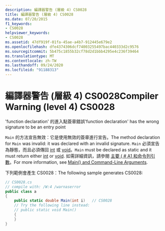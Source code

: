```yaml
---
description: 編譯器警告 (層級 4) CS0028
title: 編譯器警告 (層級 4) CS0028
ms.date: 07/20/2015
f1_keywords:
- CS0028
helpviewer_keywords:
- CS0028
ms.assetid: 47df919f-01fa-45ae-a4b7-912445e679e2
ms.openlocfilehash: dfe4374306dcf74003255497bac440333d2c9576
ms.sourcegitcommit: 5b475c1855b32cf78d2d1bbb4295e4c236f39464
ms.translationtype: MT
ms.contentlocale: zh-TW
ms.lasthandoff: 09/24/2020
ms.locfileid: "91188313"
---
```

# <a name="compiler-warning-level-4-cs0028"></a><span data-ttu-id="64792-103">編譯器警告 (層級 4) CS0028</span><span class="sxs-lookup"><span data-stu-id="64792-103">Compiler Warning (level 4) CS0028</span></span>

<span data-ttu-id="64792-104">'function declaration' 的進入點簽章錯誤</span><span class="sxs-lookup"><span data-stu-id="64792-104">'function declaration' has the wrong signature to be an entry point</span></span>  
  
 <span data-ttu-id="64792-105">`Main` 的方法宣告無效：它是使用無效的簽章進行宣告。</span><span class="sxs-lookup"><span data-stu-id="64792-105">The method declaration for `Main` was invalid: it was declared with an invalid signature.</span></span> <span data-ttu-id="64792-106">`Main` 必須宣告為靜態，而且必須傳回 [int](../language-reference/builtin-types/integral-numeric-types.md) 或 [void](../language-reference/builtin-types/void.md)。</span><span class="sxs-lookup"><span data-stu-id="64792-106">`Main` must be declared as static and it must return either [int](../language-reference/builtin-types/integral-numeric-types.md) or [void](../language-reference/builtin-types/void.md).</span></span> <span data-ttu-id="64792-107">如需詳細資訊，請參閱 [主要 ( # A1 和命令列引數](../programming-guide/main-and-command-args/index.md)。</span><span class="sxs-lookup"><span data-stu-id="64792-107">For more information, see [Main() and Command-Line Arguments](../programming-guide/main-and-command-args/index.md).</span></span>  
  
 <span data-ttu-id="64792-108">下列範例會產生 CS0028：</span><span class="sxs-lookup"><span data-stu-id="64792-108">The following sample generates CS0028:</span></span>  
  
```csharp  
// CS0028.cs  
// compile with: /W:4 /warnaserror  
public class a  
{  
    public static double Main(int i)   // CS0028  
    // Try the following line instead:  
    // public static void Main()  
    {  
    }  
}  
```
